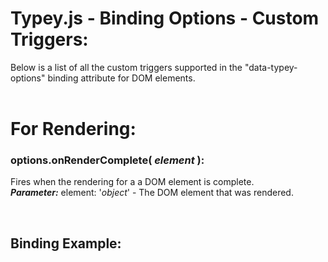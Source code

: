 # Typey.js - Binding Options - Custom Triggers:

Below is a list of all the custom triggers supported in the "data-typey-options" binding attribute for DOM elements.
<br>
<br>


<h1>For Rendering:</h1>

### options.onRenderComplete( *element* ):
Fires when the rendering for a a DOM element is complete.
<br>
***Parameter:*** element: '*object*' - The DOM element that was rendered.

<br>


## Binding Example:

```markdown
```